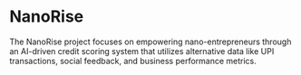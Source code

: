 # NanoRise

The NanoRise project focuses on empowering nano-entrepreneurs through an AI-driven credit scoring system that utilizes alternative data like UPI transactions, social feedback, and business performance metrics.